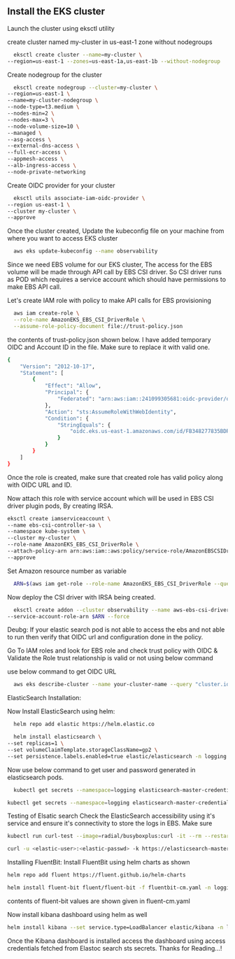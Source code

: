 
## Install the EKS cluster 

Launch the cluster using eksctl utility

create cluster named my-cluster in us-east-1 zone without nodegroups

```bash
  eksctl create cluster --name=my-cluster \
--region=us-east-1 --zones=us-east-1a,us-east-1b --without-nodegroup
```

Create nodegroup for the cluster

```bash
  eksctl create nodegroup --cluster=my-cluster \
--region=us-east-1 \
--name=my-cluster-nodegroup \
--node-type=t3.medium \
--nodes-min=2 \
--nodes-max=3 \
--node-volume-size=10 \
--managed \
--asg-access \
--external-dns-access \
--full-ecr-access \
--appmesh-access \
--alb-ingress-access \
--node-private-networking
```

Create OIDC provider for your cluster

```bash
  eksctl utils associate-iam-oidc-provider \
--region us-east-1 \
--cluster my-cluster \
--approve
```

Once the cluster created, Update the kubeconfig file on your machine from where you want to access EKS cluster

```bash
  aws eks update-kubeconfig --name observability
```

Since we need EBS volume for our EKS cluster, The access for the EBS volume will be made through API call by EBS CSI driver.
So CSI driver runs as POD which requires a service account which should have permissions to make EBS API call.

Let's create IAM role with policy to make API calls for EBS provisioning


```bash
  aws iam create-role \
  --role-name AmazonEKS_EBS_CSI_DriverRole \
  --assume-role-policy-document file://trust-policy.json
```

the contents of trust-policy.json shown below. I have added temporary OIDC and Account ID in the file. Make sure to replace it with valid one.


```bash
{
	"Version": "2012-10-17",
	"Statement": [
		{
			"Effect": "Allow",
			"Principal": {
				"Federated": "arn:aws:iam::241099305681:oidc-provider/oidc.eks.us-east-1.amazonaws.com/id/FB347EGDJE8293ED274664B"
			},
			"Action": "sts:AssumeRoleWithWebIdentity",
			"Condition": {
				"StringEquals": {
					"oidc.eks.us-east-1.amazonaws.com/id/FB348277835BDRGW274664B:aud": "sts.amazonaws.com"
				}
			}
		}
	]
}
```

Once the role is created, make sure that created role has valid policy along with OIDC URL and ID. 



Now attach this role with service account which will be used in EBS CSI driver plugin pods, By creating IRSA.

```bash
eksctl create iamserviceaccount \
--name ebs-csi-controller-sa \
--namespace kube-system \
--cluster my-cluster \
--role-name AmazonEKS_EBS_CSI_DriverRole \
--attach-policy-arn arn:aws:iam::aws:policy/service-role/AmazonEBSCSIDriverPolicy \
--approve
```

Set Amazon resource number as variable
```bash
  ARN=$(aws iam get-role --role-name AmazonEKS_EBS_CSI_DriverRole --query 'Role.Arn' --output text)
```

Now deploy the CSI driver with IRSA being created.
```bash
  eksctl create addon --cluster observability --name aws-ebs-csi-driver --version latest \
--service-account-role-arn $ARN --force
```
Deubg: If your elastic search pod is not able to access the ebs and not able to run then verify that OIDC url and configuration done in the policy.

Go To IAM roles and look for EBS role and check trust policy with OIDC  & Validate the Role trust relationship is valid or not using below command

use below command to get OIDC URL

```bash
  aws eks describe-cluster --name your-cluster-name --query "cluster.identity.oidc.issuer" --output text
```

ElasticSearch Installation:

Now Install ElasticSearch using helm:
```bash
  helm repo add elastic https://helm.elastic.co
```

```bash
  helm install elasticsearch \
--set replicas=1 \
--set volumeClaimTemplate.storageClassName=gp2 \
--set persistence.labels.enabled=true elastic/elasticsearch -n logging
```

Now use below command to get user and password generated in elasticsearch pods.

```bash
  kubectl get secrets --namespace=logging elasticsearch-master-credentials -ojsonpath='{.data.username}' | base64 -d 
```

```bash
kubectl get secrets --namespace=logging elasticsearch-master-credentials -ojsonpath='{.data.password}' | base64 -d
```

Testing of Elsatic search 
Check the ElasticSearch accessibility using it's service and ensure it's connectivity to store the logs in EBS. Make sure 
```bash
kubectl run curl-test --image=radial/busyboxplus:curl -it --rm --restart=Never -- sh
```
```bash
curl -u <elastic-user>:<elastic-passwd> -k https://elasticsearch-master.default.svc.cluster.local:9200
```


Installing FluentBit:
Install FluentBit using helm charts as shown
```bash
helm repo add fluent https://fluent.github.io/helm-charts
```

```bash
helm install fluent-bit fluent/fluent-bit -f fluentbit-cm.yaml -n logging
```
contents of fluent-bit values are shown given in fluent-cm.yaml

 
  Now install kibana dashboard using helm as well

  ```bash
  helm install kibana --set service.type=LoadBalancer elastic/kibana -n logging
  ```

Once the Kibana dashboard is installed access the dashboard using access credentials fetched from Elastoc search sts secrets. 
Thanks for Reading...!

